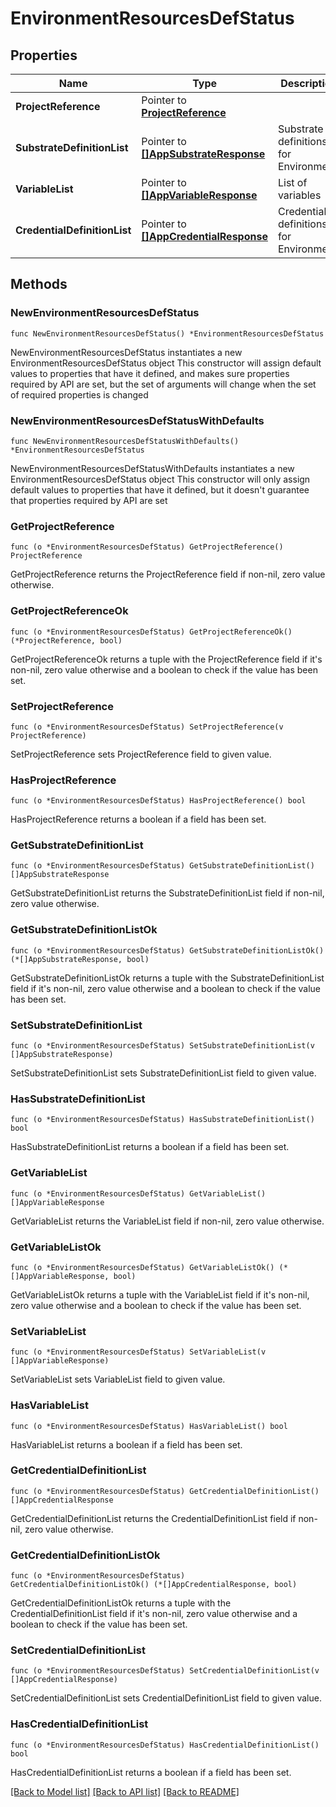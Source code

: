 # EnvironmentResourcesDefStatus

## Properties

Name | Type | Description | Notes
------------ | ------------- | ------------- | -------------
**ProjectReference** | Pointer to [**ProjectReference**](ProjectReference.md) |  | [optional] 
**SubstrateDefinitionList** | Pointer to [**[]AppSubstrateResponse**](AppSubstrateResponse.md) | Substrate definitions for Environment. | [optional] 
**VariableList** | Pointer to [**[]AppVariableResponse**](AppVariableResponse.md) | List of variables | [optional] 
**CredentialDefinitionList** | Pointer to [**[]AppCredentialResponse**](AppCredentialResponse.md) | Credential definitions for Environment. | [optional] 

## Methods

### NewEnvironmentResourcesDefStatus

`func NewEnvironmentResourcesDefStatus() *EnvironmentResourcesDefStatus`

NewEnvironmentResourcesDefStatus instantiates a new EnvironmentResourcesDefStatus object
This constructor will assign default values to properties that have it defined,
and makes sure properties required by API are set, but the set of arguments
will change when the set of required properties is changed

### NewEnvironmentResourcesDefStatusWithDefaults

`func NewEnvironmentResourcesDefStatusWithDefaults() *EnvironmentResourcesDefStatus`

NewEnvironmentResourcesDefStatusWithDefaults instantiates a new EnvironmentResourcesDefStatus object
This constructor will only assign default values to properties that have it defined,
but it doesn't guarantee that properties required by API are set

### GetProjectReference

`func (o *EnvironmentResourcesDefStatus) GetProjectReference() ProjectReference`

GetProjectReference returns the ProjectReference field if non-nil, zero value otherwise.

### GetProjectReferenceOk

`func (o *EnvironmentResourcesDefStatus) GetProjectReferenceOk() (*ProjectReference, bool)`

GetProjectReferenceOk returns a tuple with the ProjectReference field if it's non-nil, zero value otherwise
and a boolean to check if the value has been set.

### SetProjectReference

`func (o *EnvironmentResourcesDefStatus) SetProjectReference(v ProjectReference)`

SetProjectReference sets ProjectReference field to given value.

### HasProjectReference

`func (o *EnvironmentResourcesDefStatus) HasProjectReference() bool`

HasProjectReference returns a boolean if a field has been set.

### GetSubstrateDefinitionList

`func (o *EnvironmentResourcesDefStatus) GetSubstrateDefinitionList() []AppSubstrateResponse`

GetSubstrateDefinitionList returns the SubstrateDefinitionList field if non-nil, zero value otherwise.

### GetSubstrateDefinitionListOk

`func (o *EnvironmentResourcesDefStatus) GetSubstrateDefinitionListOk() (*[]AppSubstrateResponse, bool)`

GetSubstrateDefinitionListOk returns a tuple with the SubstrateDefinitionList field if it's non-nil, zero value otherwise
and a boolean to check if the value has been set.

### SetSubstrateDefinitionList

`func (o *EnvironmentResourcesDefStatus) SetSubstrateDefinitionList(v []AppSubstrateResponse)`

SetSubstrateDefinitionList sets SubstrateDefinitionList field to given value.

### HasSubstrateDefinitionList

`func (o *EnvironmentResourcesDefStatus) HasSubstrateDefinitionList() bool`

HasSubstrateDefinitionList returns a boolean if a field has been set.

### GetVariableList

`func (o *EnvironmentResourcesDefStatus) GetVariableList() []AppVariableResponse`

GetVariableList returns the VariableList field if non-nil, zero value otherwise.

### GetVariableListOk

`func (o *EnvironmentResourcesDefStatus) GetVariableListOk() (*[]AppVariableResponse, bool)`

GetVariableListOk returns a tuple with the VariableList field if it's non-nil, zero value otherwise
and a boolean to check if the value has been set.

### SetVariableList

`func (o *EnvironmentResourcesDefStatus) SetVariableList(v []AppVariableResponse)`

SetVariableList sets VariableList field to given value.

### HasVariableList

`func (o *EnvironmentResourcesDefStatus) HasVariableList() bool`

HasVariableList returns a boolean if a field has been set.

### GetCredentialDefinitionList

`func (o *EnvironmentResourcesDefStatus) GetCredentialDefinitionList() []AppCredentialResponse`

GetCredentialDefinitionList returns the CredentialDefinitionList field if non-nil, zero value otherwise.

### GetCredentialDefinitionListOk

`func (o *EnvironmentResourcesDefStatus) GetCredentialDefinitionListOk() (*[]AppCredentialResponse, bool)`

GetCredentialDefinitionListOk returns a tuple with the CredentialDefinitionList field if it's non-nil, zero value otherwise
and a boolean to check if the value has been set.

### SetCredentialDefinitionList

`func (o *EnvironmentResourcesDefStatus) SetCredentialDefinitionList(v []AppCredentialResponse)`

SetCredentialDefinitionList sets CredentialDefinitionList field to given value.

### HasCredentialDefinitionList

`func (o *EnvironmentResourcesDefStatus) HasCredentialDefinitionList() bool`

HasCredentialDefinitionList returns a boolean if a field has been set.


[[Back to Model list]](../README.md#documentation-for-models) [[Back to API list]](../README.md#documentation-for-api-endpoints) [[Back to README]](../README.md)


